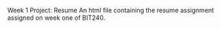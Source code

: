 Week 1 Project: Resume
An html file containing the resume assignment assigned on week one of BIT240.
